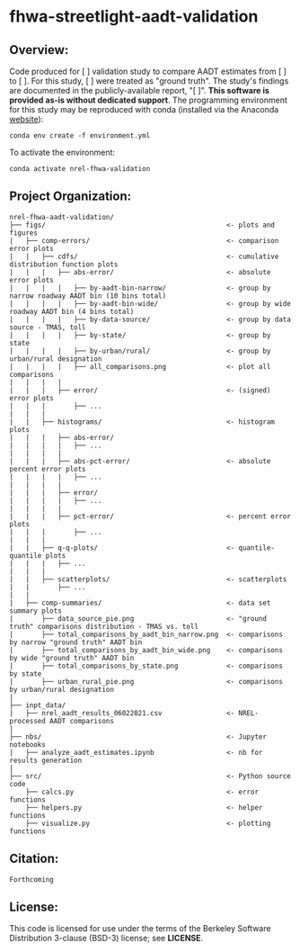 # fhwa-streetlight-aadt-validation

## Overview:  
Code produced for [     ] validation study to compare AADT estimates from [      ] to [      ]. For this study, [     ] were treated as "ground truth". The study's findings are documented in the publicly-available report, "[    ]". **This software is provided as-is without dedicated support**. The programming environment for this study may be reproduced with conda (installed via the Anaconda [website](https://docs.anaconda.com/anaconda/install/)):

`conda env create -f environment.yml`

To activate the environment:  
  
`conda activate nrel-fhwa-validation`

## Project Organization:  
  
```
nrel-fhwa-aadt-validation/
├── figs/                                             <- plots and figures
|   ├── comp-errors/                                  <- comparison error plots
|   |   ├── cdfs/                                     <- cumulative distribution function plots
|   |   |   ├── abs-error/                            <- absolute error plots
|   |   |   |   ├── by-aadt-bin-narrow/               <- group by narrow roadway AADT bin (10 bins total)
|   |   |   |   ├── by-aadt-bin-wide/                 <- group by wide roadway AADT bin (4 bins total)
|   |   |   |   ├── by-data-source/                   <- group by data source - TMAS, toll
|   |   |   |   ├── by-state/                         <- group by state
|   |   |   |   ├── by-urban/rural/                   <- group by urban/rural designation
|   |   |   |   ├── all_comparisons.png               <- plot all comparisons
|   |   |   |
|   |   |   ├── error/                                <- (signed) error plots
|   |   |       ├── ...
|   |   |
|   |   ├── histograms/                               <- histogram plots
|   |   |   ├── abs-error/    
|   |   |   |   ├── ...
|   |   |   |
|   |   |   ├── abs-pct-error/                        <- absolute percent error plots  
|   |   |   |   ├── ...
|   |   |   |
|   |   |   ├── error/                     
|   |   |   |   ├── ...
|   |   |   |
|   |   |   ├── pct-error/                            <- percent error plots  
|   |   |       ├── ...
|   |   |
|   |   ├── q-q-plots/                                <- quantile-quantile plots
|   |   |   ├── ...
|   |   |
|   |   ├── scatterplots/                             <- scatterplots
|   |       ├── ...
|   |   
|   ├── comp-summaries/                               <- data set summary plots
|       ├── data_source_pie.png                       <- "ground truth" comparisons distribution - TMAS vs. toll
|       ├── total_comparisons_by_aadt_bin_narrow.png  <- comparisons by narrow "ground truth" AADT bin
|       ├── total_comparisons_by_aadt_bin_wide.png    <- comparisons by wide "ground truth" AADT bin
|       ├── total_comparisons_by_state.png            <- comparisons by state
|       ├── urban_rural_pie.png                       <- comparisons by urban/rural designation
|
├── inpt_data/
|   ├── nrel_aadt_results_06022021.csv                <- NREL-processed AADT comparisons
|
├── nbs/                                              <- Jupyter notebooks
|   ├── analyze_aadt_estimates.ipynb                  <- nb for results generation
|
├── src/                                              <- Python source code
    ├── calcs.py                                      <- error functions
    ├── helpers.py                                    <- helper functions
    ├── visualize.py                                  <- plotting functions
```

## Citation:  
`Forthcoming`  
  
## License:  
This code is licensed for use under the terms of the Berkeley Software Distribution 3-clause (BSD-3) license; see **LICENSE**.
